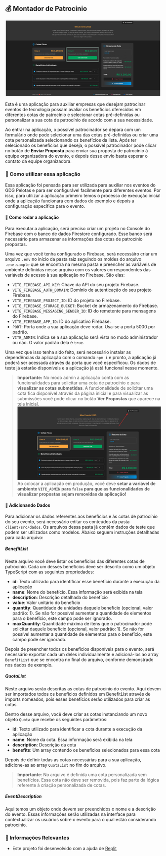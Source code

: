## 💰 Montador de Patrocinio

<p align="center">
<img src="./docs/capa.png" width="500px">
</p>

Esta é uma aplicação para auxiliar empresas que desejam patrocinar eventos de tecnologia possam avaliar os benefícios oferecidos em diferentes cotas de patrocínio e selecionar cotas pré-definidas ou personalizar a sua cota de patrocínio de acordo com a sua necessidade.

Ao entrar na aplicação, o possível patrocinador se depara com um formulário onde pode selecionar uma das cotas pré-definidas ou criar uma cota personalizada selecionando os benefícios da lista. Após ter selecionado os benefícios que deseja, o possível patrocinador pode clicar no botão de **Enviar Proposta** para enviar sua proposta de patrocínio à equipe organizadora do evento, e depois desse envio basta esperar o contato da equipe organizadora.

### 🤔 Como utilizar essa aplicação

Essa aplicação foi pensada para ser utilizada para auxiliar nos eventos do GDG Pelotas e para ser configurável facilmente para diferentes eventos. Por isso, para utilizar a aplicação primeiro temos o processo de execução inicial onde a aplicação funcionará com dados de exemplo e depois a configuração específica para o evento.

#### 🔧 Como rodar a aplicação

Para executar a aplicação, será preciso criar um projeto no Console do Firebase com o banco de dados Firestore configurado. Esse banco será necessário para armazenar as informações das cotas de patrocínio propostas.

Uma vez que você tenha configurado o Firebase, será necessáiro criar um arquivo `.env` no início da pasta raiz seguindo os moldes do arquivo `.env.sample` que se encontra na mesma pasta e preencher as variáveis de ambiente definidas nesse arquivo com os valores correspondentes das variáveis de acesso à sua aplicação no Firebase. São elas:

- `VITE_FIREBASE_API_KEY`: Chave da API do seu projeto Firebase.
- `VITE_FIREBASE_AUTH_DOMAIN`: Domínio de autenticação do seu projeto Firebase.
- `VITE_FIREBASE_PROJECT_ID`: ID do projeto no Firebase.
- `VITE_FIREBASE_STORAGE_BUCKET`: Bucket de armazenamento do Firebase.
- `VITE_FIREBASE_MESSAGING_SENDER_ID`: ID do remetente para mensagens do Firebase.
- `VITE_FIREBASE_APP_ID`: ID do aplicativo Firebase.
- `PORT`: Porta onde a sua aplicação deve rodar. Usa-se a porta 5000 por padrão.
- `VITE_ADMIN`: Indica se a sua aplicação será vista no modo administrador ou não. O valor padrão dela é `true`.

Uma vez que isso tenha sido feito, será necessário instalar as dependências da aplicação com o comando `npm i` e pronto, a aplicação já poderá ser acessada através da porta que você especificou. Os dados de teste já estarão disponíveis e a aplicação já está funcional nesse momento.

> **Importante:** No modo admin a aplicação conta com as funcionalidades para solicitar uma cota de patrocínio e para **visualizar as cotas submetidas**. A funcionalidade de solicitar uma cota fica disponível através da página inicial e para visualizar as submissões você pode clicar no botão **Ver Propostas** que aparece na tela inicial.
> ![](./docs/ver-proposta.jpeg)
> Ao colocar a aplicação em produção, você deve **setar a variável de ambiente `VITE_ADMIN` para `false` para que as funcionalidades de visualizar propostas sejam removidas da aplicação!**

#### 📑 Adicionando Dados

Para adicionar os dados referentes aos benefícios e às cotas de patrocínio do seu evento, será necessário editar os conteúdos da pasta `client/src/dados`. Os arquivos dessa pasta já contêm dados de teste que podem ser utilizados como modelos. Abaixo seguem instruções detalhadas para cada arquivo:

##### BenefitList

Neste arquivo você deve listar os benefícios das diferentes cotas de patrocínio. Cada um desses benefícios deve ser descrito como um objeto TypeScript com as seguintes propriedades:

- **id**: Texto utilizado para identificar esse benefício durante a execução da aplicação
- **name**: Nome do benefício. Essa informação será exibida na tela
- **description**: Descrição detalhada do benefício
- **value**: Valor unitário do benefício
- **quantity**: Quantidade de unidades daquele benefício (opcional, valor padrão: 1). Se não for possível aumentar a quantidade de elementos para o benefício, este campo pode ser ignorado.
- **maxQuantity**: Quantidade máxima de itens que o patrocinador pode solicitar daquele benefício (opcional, valor padrão: 1). Se não for possível aumentar a quantidade de elementos para o benefício, este campo pode ser ignorado.

Depois de preencher todos os benefícios disponíveis para o evento, será necessário exportar cada um deles individualmente e adicioná-los ao array `BenefitList` que se encontra no final do arquivo, conforme demonstrado nos dados de exemplo.

##### QuotaList

Neste arquivo serão descritas as cotas de patrocínio do evento. Aqui devem ser importados todos os benefícios definidos em BenefitList através de imports nomeados, pois esses benefícios serão utilizados para criar as cotas.

Dentro desse arquivo, você deve criar as cotas instanciando um novo objeto `Quota` que recebe os seguintes parâmetros:

- **id**: Texto utilizado para identificar a cota durante a execução da aplicação
- **name**: Nome da cota. Essa informação será exibida na tela
- **description**: Descrição da cota
- **benefits**: Um array contendo os benefícios selecionados para essa cota

Depois de definir todas as cotas necessárias para a sua aplicação, adicione-as ao array `QuotaList` no fim do arquivo.

> **Importante**: No arquivo é definida uma cota personalizada sem benefícios. Essa cota não deve ser removida, pois faz parte da lógica referente à criação personalizada de cotas.

##### EventDescription

Aqui temos um objeto onde devem ser preenchidos o nome e a descrição do evento. Essas informações serão utilizadas na interface para contextualizar os usuários sobre o evento para o qual estão considerando patrocínio.

### 🔴 Informações Relevantes

- Este projeto foi desenvolvido com a ajuda de [Replit](https://replit.com/)
